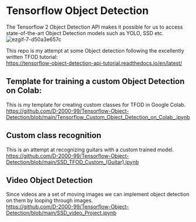 # Tensorflow Object Detection  
The Tensorflow 2 Object Detection API makes it possible for us to access state-of-the-art Object Detection models such as YOLO, SSD etc.  
![ezgif-7-d50a3e657c](https://user-images.githubusercontent.com/68558063/147720504-b85061a4-80ed-43d0-a06c-2a8bdbeb3dd9.gif)  

This repo is my attempt at some Object detection following the excellently written TFOD tutorial: <br>
https://tensorflow-object-detection-api-tutorial.readthedocs.io/en/latest/

## Template for training a custom Object Detection on Colab:  
This is my template for creating custom classes for TFOD in Google Colab.  <br>
https://github.com/D-2000-99/Tensorflow-Object-Detection/blob/main/Tensorflow_Custom_Object_Detection_on_Colab_.ipynb

## Custom class recognition
This is an attempt at recognizing guitars with a custom trained model.  <br>
https://github.com/D-2000-99/Tensorflow-Object-Detection/blob/main/SSD_TFOD_Custom_(Guitar).ipynb

## Video Object Detection
Since videos are a set of moving images we can implement object detection on them by looping through images.  <br>
https://github.com/D-2000-99/Tensorflow-Object-Detection/blob/main/SSD_video_Project.ipynb
